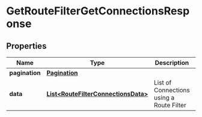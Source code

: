 

# GetRouteFilterGetConnectionsResponse


## Properties

| Name | Type | Description | Notes |
|------------ | ------------- | ------------- | -------------|
|**pagination** | [**Pagination**](Pagination.md) |  |  [optional] |
|**data** | [**List&lt;RouteFilterConnectionsData&gt;**](RouteFilterConnectionsData.md) | List of Connections using a Route Filter |  [optional] |



